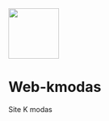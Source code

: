 <img src="https://docs.google.com/uc?id=1N87Y99AHlqZwdTNyLVC-7DRAd5ASD3KS" width="100"/>

# Web-kmodas #
Site K modas
